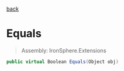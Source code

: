 ﻿

[back](/IronSphere.Extensions/TypeExtension)

# Equals

> Assembly: IronSphere.Extensions

```csharp
public virtual Boolean Equals(Object obj)
```



 